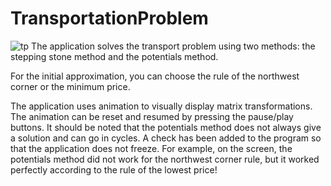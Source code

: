 # TransportationProblem
![tp](https://github.com/Tricui11/TransportationProblem/assets/42153889/4fd9822c-1d31-4823-ad14-821560c76f29)
The application solves the transport problem using two methods: the stepping stone method and the potentials method.

For the initial approximation, you can choose the rule of the northwest corner or the minimum price.

The application uses animation to visually display matrix transformations. The animation can be reset and resumed by pressing the pause/play buttons.
It should be noted that the potentials method does not always give a solution and can go in cycles. A check has been added to the program so that the application does not freeze. 
For example, on the screen, the potentials method did not work for the northwest corner rule, but it worked perfectly according to the rule of the lowest price!
